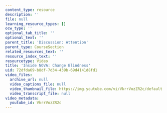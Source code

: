 ```yaml
---
content_type: resource
description: ''
file: null
learning_resource_types: []
ocw_type: ''
optional_tab_title: ''
optional_text: ''
parent_title: 'Discussion: Attention'
parent_type: CourseSection
related_resources_text: ''
resource_index_text: ''
resourcetype: Video
title: 'Inside NOVA: Change Blindness'
uid: 72dfda69-b8df-7d34-439b-69d4141d8fd1
video_files:
  archive_url: null
  video_captions_file: null
  video_thumbnail_file: https://img.youtube.com/vi/VkrrVozZR2c/default.jpg
  video_transcript_file: null
video_metadata:
  youtube_id: VkrrVozZR2c
---
```

